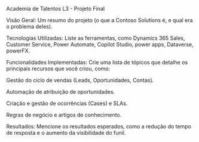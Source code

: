 Academia de Talentos L3 - Projeto Final

Visão Geral: Um resumo do projeto (o que a Contoso Solutions é, e qual era o problema deles).

Tecnologias Utilizadas: Liste as ferramentas, como Dynamics 365 Sales, Customer Service, Power Automate, Copilot Studio, power apps, Dataverse, powerFX.

Funcionalidades Implementadas: Crie uma lista de tópicos que detalhe os principais recursos que você criou, como:

Gestão do ciclo de vendas (Leads, Oportunidades, Contas).

Automação de atribuição de oportunidades.

Criação e gestão de ocorrências (Cases) e SLAs.

Regras de negócio e artigos de conhecimento.

Resultados: Mencione os resultados esperados, como a redução do tempo de resposta e o aumento da visibilidade do funil.

